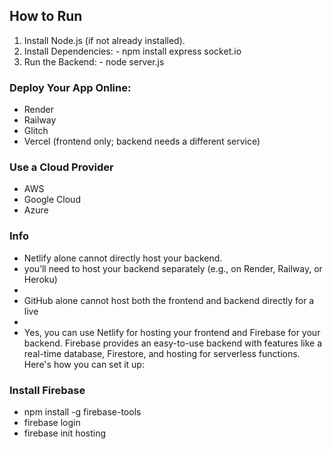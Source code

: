 ## How to Run
  1. Install Node.js (if not already installed).
  2. Install Dependencies:
    - npm install express socket.io
  3. Run the Backend:
    - node server.js

### Deploy Your App Online:
  - Render
  - Railway
  - Glitch
  - Vercel (frontend only; backend needs a different service)

### Use a Cloud Provider
  - AWS
  - Google Cloud
  - Azure

### Info
  - Netlify alone cannot directly host your backend.
  - you’ll need to host your backend separately (e.g., on Render, Railway, or Heroku)
  - 
  - GitHub alone cannot host both the frontend and backend directly for a live
  - 
  - Yes, you can use Netlify for hosting your frontend and Firebase for your backend. Firebase provides an easy-to-use backend with features like a real-time database, Firestore, and hosting for serverless functions. Here's how you can set it up:

### Install Firebase
  - npm install -g firebase-tools
  - firebase login
  - firebase init hosting
